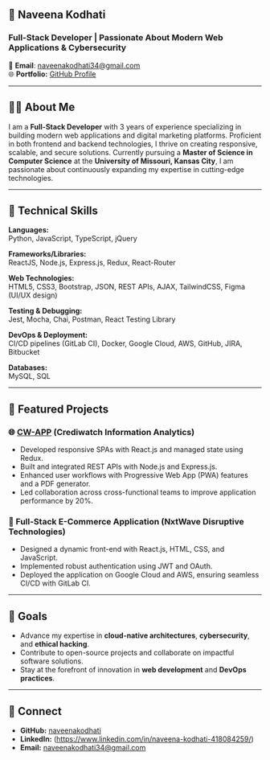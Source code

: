 ## 🚀 Naveena Kodhati  

### Full-Stack Developer | Passionate About Modern Web Applications & Cybersecurity  

📧 **Email**: [naveenakodhati34@gmail.com](mailto:naveenakodhati34@gmail.com)   
🌐 **Portfolio:** [GitHub Profile](https://github.com/naveenakodhati)  

---

## 👩‍💻 About Me  

I am a **Full-Stack Developer** with 3 years of experience specializing in building modern web applications and digital marketing platforms. Proficient in both frontend and backend technologies, I thrive on creating responsive, scalable, and secure solutions. Currently pursuing a **Master of Science in Computer Science** at the **University of Missouri, Kansas City**, I am passionate about continuously expanding my expertise in cutting-edge technologies.  

---

## 🔧 Technical Skills  

**Languages:**  
Python, JavaScript, TypeScript, jQuery  

**Frameworks/Libraries:**  
ReactJS, Node.js, Express.js, Redux, React-Router  

**Web Technologies:**  
HTML5, CSS3, Bootstrap, JSON, REST APIs, AJAX, TailwindCSS, Figma (UI/UX design)  

**Testing & Debugging:**  
Jest, Mocha, Chai, Postman, React Testing Library  

**DevOps & Deployment:**  
CI/CD pipelines (GitLab CI), Docker, Google Cloud, AWS, GitHub, JIRA, Bitbucket  

**Databases:**  
MySQL, SQL  

---

## 📂 Featured Projects  

### 🌐 [CW-APP](https://www.crediwatch.com) (Crediwatch Information Analytics)  
- Developed responsive SPAs with React.js and managed state using Redux.  
- Built and integrated REST APIs with Node.js and Express.js.  
- Enhanced user workflows with Progressive Web App (PWA) features and a PDF generator.  
- Led collaboration across cross-functional teams to improve application performance by 20%.  

### 🛒 Full-Stack E-Commerce Application (NxtWave Disruptive Technologies)  
- Designed a dynamic front-end with React.js, HTML, CSS, and JavaScript.  
- Implemented robust authentication using JWT and OAuth.  
- Deployed the application on Google Cloud and AWS, ensuring seamless CI/CD with GitLab CI.  

---

## 🎯 Goals  

- Advance my expertise in **cloud-native architectures**, **cybersecurity**, and **ethical hacking**.  
- Contribute to open-source projects and collaborate on impactful software solutions.  
- Stay at the forefront of innovation in **web development** and **DevOps practices**.  

---

## 🌟 Connect  

- **GitHub:** [naveenakodhati](https://github.com/naveenakodhati)  
- **LinkedIn:** (https://www.linkedin.com/in/naveena-kodhati-418084259/)
- **Email:** [naveenakodhati34@gmail.com](mailto:naveenakodhati34@gmail.com)  



